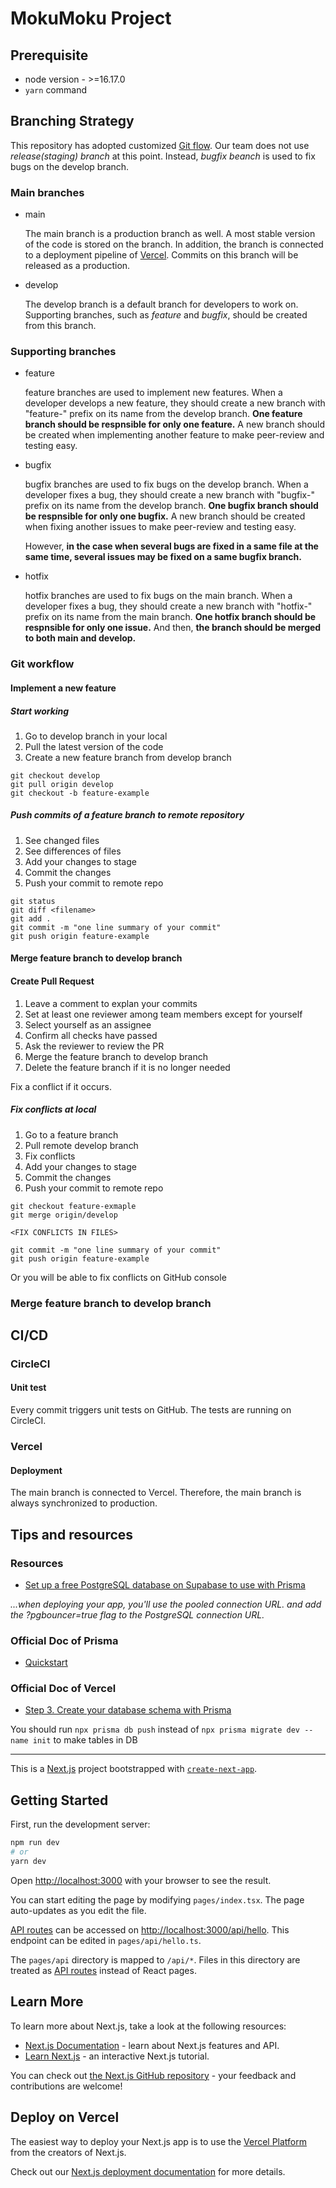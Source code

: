 # MokuMoku Project
## Prerequisite
- node version - >=16.17.0
- `yarn` command

## Branching Strategy
This repository has adopted customized [Git flow](https://nvie.com/posts/a-successful-git-branching-model/). Our team does not use *release(staging) branch* at this point. Instead, *bugfix beanch* is used to fix bugs on the develop branch.

  ### Main branches
  - main

    The main branch is a production branch as well. A most stable version of the code is stored on the branch. In addition, the branch is connected to a deployment pipeline of [Vercel](https://vercel.com/). Commits on this branch will be released as a production.

  - develop

    The develop branch is a default branch for developers to work on. Supporting branches, such as *feature* and *bugfix*, should be created from this branch.

  ### Supporting branches
  - feature

    feature branches are used to implement new features. When a developer develops a new feature, they should create a new branch with "feature-" prefix on its name from the develop branch. **One feature branch should be respnsible for only one feature.** A new branch should be created when implementing another feature to make peer-review and testing easy.

  - bugfix

    bugfix branches are used to fix bugs on the develop branch. When a developer fixes a bug, they should create a new branch with "bugfix-" prefix on its name from the develop branch. **One bugfix branch should be respnsible for only one bugfix.** A new branch should be created when fixing another issues to make peer-review and testing easy.

    However, **in the case when several bugs are fixed in a same file at the same time, several issues may be fixed on a same bugfix branch.**

  - hotfix

    hotfix branches are used to fix bugs on the main branch. When a developer fixes a bug, they should create a new branch with "hotfix-" prefix on its name from the main branch. **One hotfix branch should be respnsible for only one issue.** And then, **the branch should be merged to both main and develop.**

  ### Git workflow

  #### Implement a new feature
  ##### Start working
  1. Go to develop branch in your local
  2. Pull the latest version of the code
  3. Create a new feature branch from develop branch
  ```
  git checkout develop
  git pull origin develop
  git checkout -b feature-example
  ```
  #####  Push commits of a feature branch to remote repository
  1. See changed files
  2. See differences of files
  3. Add your changes to stage
  4. Commit the changes
  5. Push your commit to remote repo
  ```
  git status 
  git diff <filename>
  git add .
  git commit -m "one line summary of your commit"
  git push origin feature-example
  ```

  #### Merge feature branch to develop branch
  #### Create Pull Request
  1. Leave a comment to explan your commits
  2. Set at least one reviewer among team members except for yourself
  3. Select yourself as an assignee
  4. Confirm all checks have passed
  5. Ask the reviewer to review the PR
  6. Merge the feature branch to develop branch
  7. Delete the feature branch if it is no longer needed
  
  Fix a conflict if it occurs.

  #####  Fix conflicts at local
  1. Go to a feature branch
  2. Pull remote develop branch
  3. Fix conflicts
  4. Add your changes to stage
  5. Commit the changes
  6. Push your commit to remote repo
  ```
  git checkout feature-exmaple
  git merge origin/develop

  <FIX CONFLICTS IN FILES>

  git commit -m "one line summary of your commit"
  git push origin feature-example
  ```
  Or you will be able to fix conflicts on GitHub console

  ### Merge feature branch to develop branch


## CI/CD
### CircleCI
#### Unit test
Every commit triggers unit tests on GitHub. The tests are running on CircleCI.

### Vercel
#### Deployment
The main branch is connected to Vercel. Therefore, the main branch is always synchronized to production.


## Tips and resources

### Resources
- [Set up a free PostgreSQL database on Supabase to use with Prisma](https://dev.to/prisma/set-up-a-free-postgresql-database-on-supabase-to-use-with-prisma-3pk6)

*...when deploying your app, you'll use the pooled connection URL. and add the ?pgbouncer=true flag to the PostgreSQL connection URL.*

### Official Doc of Prisma
- [Quickstart](https://www.prisma.io/docs/getting-started/quickstart)

### Official Doc of Vercel
- [Step 3. Create your database schema with Prisma](https://vercel.com/guides/nextjs-prisma-postgres#step-3.-create-your-database-schema-with-prisma)

You should run `npx prisma db push` instead of `npx prisma migrate dev --name init` to make tables in DB

---

This is a [Next.js](https://nextjs.org/) project bootstrapped with [`create-next-app`](https://github.com/vercel/next.js/tree/canary/packages/create-next-app).

## Getting Started

First, run the development server:

```bash
npm run dev
# or
yarn dev
```

Open [http://localhost:3000](http://localhost:3000) with your browser to see the result.

You can start editing the page by modifying `pages/index.tsx`. The page auto-updates as you edit the file.

[API routes](https://nextjs.org/docs/api-routes/introduction) can be accessed on [http://localhost:3000/api/hello](http://localhost:3000/api/hello). This endpoint can be edited in `pages/api/hello.ts`.

The `pages/api` directory is mapped to `/api/*`. Files in this directory are treated as [API routes](https://nextjs.org/docs/api-routes/introduction) instead of React pages.

## Learn More

To learn more about Next.js, take a look at the following resources:

- [Next.js Documentation](https://nextjs.org/docs) - learn about Next.js features and API.
- [Learn Next.js](https://nextjs.org/learn) - an interactive Next.js tutorial.

You can check out [the Next.js GitHub repository](https://github.com/vercel/next.js/) - your feedback and contributions are welcome!

## Deploy on Vercel

The easiest way to deploy your Next.js app is to use the [Vercel Platform](https://vercel.com/new?utm_medium=default-template&filter=next.js&utm_source=create-next-app&utm_campaign=create-next-app-readme) from the creators of Next.js.

Check out our [Next.js deployment documentation](https://nextjs.org/docs/deployment) for more details.